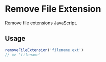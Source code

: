 # Remove File Extension
Remove file extensions JavaScript.

## Usage
```JavaScript
removeFileExtension('filename.ext')
// => 'filename'
```
